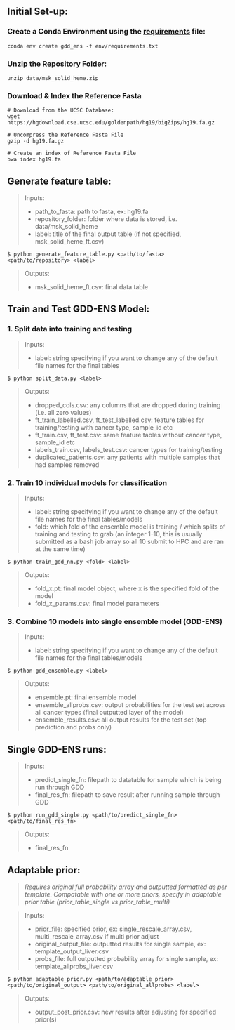 ## Initial Set-up:

### Create a Conda Environment using the [requirements](../env/requirements.txt) file:
```
conda env create gdd_ens -f env/requirements.txt
```

### Unzip the Repository Folder:
```
unzip data/msk_solid_heme.zip
```

### Download & Index the Reference Fasta
```
# Download from the UCSC Database:
wget https://hgdownload.cse.ucsc.edu/goldenpath/hg19/bigZips/hg19.fa.gz

# Uncompress the Reference Fasta File
gzip -d hg19.fa.gz

# Create an index of Reference Fasta File
bwa index hg19.fa

``````

## Generate feature table:

   > Inputs: 
   > * path_to_fasta: path to fasta, ex: hg19.fa
   > * repository_folder: folder where data is stored, i.e. data/msk_solid_heme
   > * label: title of the final output table (if not specified, msk_solid_heme_ft.csv)
   >

   ```
   $ python generate_feature_table.py <path/to/fasta> <path/to/repository> <label>
  ```

   > Outputs:
   > * msk_solid_heme_ft.csv: final data table
   >

## Train and Test GDD-ENS Model:

### 1. Split data into training and testing

   > Inputs: 
   > * label: string specifying if you want to change any of the default file names for the final tables
   >

   ```
   $ python split_data.py <label>
   ```

   > Outputs: 
   > * dropped_cols.csv: any columns that are dropped during training (i.e. all zero values)
   > * ft_train_labelled.csv, ft_test_labelled.csv: feature tables for training/testing with cancer type, sample_id etc
   > * ft_train.csv, ft_test.csv: same feature tables without cancer type, sample_id etc
   > * labels_train.csv, labels_test.csv: cancer types for training/testing
   > * duplicated_patients.csv: any patients with multiple samples that had samples removed
   >

### 2. Train 10 individual models for classification

   > Inputs: 
   > * label: string specifying if you want to change any of the default file names for the final tables/models
   > * fold: which fold of the ensemble model is training / which splits of training and testing to grab (an integer 1-10, this is usually submitted as a bash job array so all 10 submit to HPC and are ran at the same time)
   >

   ```
   $ python train_gdd_nn.py <fold> <label>
   ```

   > Outputs: 
   > * fold_x.pt: final model object, where x is the specified fold of the model
   > * fold_x_params.csv: final model parameters
   >

### 3. Combine 10 models into single ensemble model (GDD-ENS)
   > Inputs: 
   > * label: string specifying if you want to change any of the default file names for the final tables/models
   >

   ```
   $ python gdd_ensemble.py <label>
   ```
   > Outputs: 
   > * ensemble.pt: final ensemble model
   > * ensemble_allprobs.csv: output probabilities for the test set across all cancer types (final outputted layer of the model)
   > * ensemble_results.csv: all output results for the test set (top prediction and probs only)
   >

## Single GDD-ENS runs:
   > Inputs: 
   > * predict_single_fn: filepath to datatable for sample which is being run through GDD
   > * final_res_fn: filepath to save result after running sample through GDD
   >

   ```
   $ python run_gdd_single.py <path/to/predict_single_fn> <path/to/final_res_fn>
   ```

   > Outputs: 
   > * final_res_fn

## Adaptable prior:

> *Requires original full probability array and outputted formatted as per template. Compatable with one or more priors, specify in adaptable prior table (prior_table_single vs prior_table_multi)*

   > Inputs: 
   > * prior_file: specified prior, ex: single_rescale_array.csv, multi_rescale_array.csv if multi prior adjust
   > * original_output_file: outputted results for single sample, ex: template_output_liver.csv
   > * probs_file: full outputted probability array for single sample, ex: template_allprobs_liver.csv
   >

   ```
   $ python adaptable_prior.py <path/to/adaptable_prior> <path/to/original_output> <path/to/original_allprobs> <label>
   ```

   > Outputs: 
   > * output_post_prior.csv: new results after adjusting for specified prior(s)
